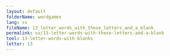 ```yaml
---
layout: default
folderName: wordgames
lang: sv
fileName: 13_letter_words_with_these_letters_and_a_blank
permalink: sv/13-letter-words-with-these-letters-and-a-blank
tool: 13-letter-words-with-blanks
letter: 13
---
```

